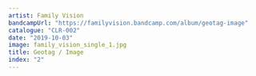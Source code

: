 ```yaml
---
artist: Family Vision
bandcampUrl: "https://familyvision.bandcamp.com/album/geotag-image"
catalogue: "CLR-002"
date: "2019-10-03"
image: family_vision_single_1.jpg
title: Geotag / Image
index: "2"
---
```

